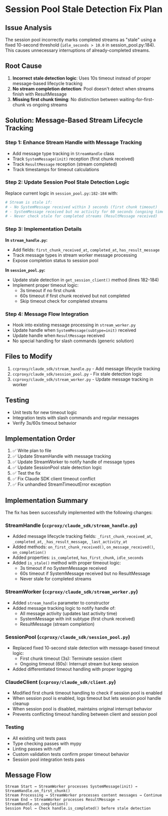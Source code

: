 # Session Pool Stale Detection Fix Plan

## Issue Analysis

The session pool incorrectly marks completed streams as "stale" using a fixed 10-second threshold (`idle_seconds > 10.0` in session_pool.py:184). This causes unnecessary interruptions of already-completed streams.

## Root Cause

1. **Incorrect stale detection logic**: Uses 10s timeout instead of proper message-based lifecycle tracking
2. **No stream completion detection**: Pool doesn't detect when streams finish with ResultMessage
3. **Missing first chunk timing**: No distinction between waiting-for-first-chunk vs ongoing streams

## Solution: Message-Based Stream Lifecycle Tracking

### Step 1: Enhance Stream Handle with Message Tracking
- Add message type tracking in `StreamHandle` class
- Track `SystemMessage(init)` reception (first chunk received)
- Track `ResultMessage` reception (stream completed)
- Track timestamps for timeout calculations

### Step 2: Update Session Pool Stale Detection Logic
Replace current logic in `session_pool.py:182-184` with:
```python
# Stream is stale if:
# - No SystemMessage received within 3 seconds (first chunk timeout)
# - SystemMessage received but no activity for 60 seconds (ongoing timeout)
# - Never check stale for completed streams (ResultMessage received)
```

### Step 3: Implementation Details

**In `stream_handle.py`:**
- Add fields: `first_chunk_received_at`, `completed_at`, `has_result_message`
- Track message types in stream worker message processing
- Expose completion status to session pool

**In `session_pool.py`:**
- Update stale detection in `get_session_client()` method (lines 182-184)
- Implement proper timeout logic:
  - 3s timeout if no first chunk
  - 60s timeout if first chunk received but not completed
  - Skip timeout check for completed streams

### Step 4: Message Flow Integration
- Hook into existing message processing in `stream_worker.py`
- Update handle when `SystemMessage(subtype=init)` received
- Update handle when `ResultMessage` received
- No special handling for slash commands (generic solution)

## Files to Modify

1. `ccproxy/claude_sdk/stream_handle.py` - Add message lifecycle tracking
2. `ccproxy/claude_sdk/session_pool.py` - Fix stale detection logic
3. `ccproxy/claude_sdk/stream_worker.py` - Update message tracking in worker

## Testing

- Unit tests for new timeout logic
- Integration tests with slash commands and regular messages
- Verify 3s/60s timeout behavior

## Implementation Order

1. ✅ Write plan to file
2. ✅ Update StreamHandle with message tracking
3. ✅ Update StreamWorker to notify handle of message types
4. ✅ Update SessionPool stale detection logic
5. ✅ Test the fix
6. ✅ Fix Claude SDK client timeout conflict
7. ✅ Fix unhandled StreamTimeoutError exception

## Implementation Summary

The fix has been successfully implemented with the following changes:

### StreamHandle (`ccproxy/claude_sdk/stream_handle.py`)
- Added message lifecycle tracking fields: `_first_chunk_received_at`, `_completed_at`, `_has_result_message`, `_last_activity_at`
- Added methods: `on_first_chunk_received()`, `on_message_received()`, `on_completion()`
- Added properties: `is_completed`, `has_first_chunk`, `idle_seconds`
- Added `is_stale()` method with proper timeout logic:
  - 3s timeout if no SystemMessage received
  - 60s timeout if SystemMessage received but no ResultMessage
  - Never stale for completed streams

### StreamWorker (`ccproxy/claude_sdk/stream_worker.py`)
- Added `stream_handle` parameter to constructor
- Added message tracking logic to notify handle of:
  - All message activity (updates last activity time)
  - SystemMessage with init subtype (first chunk received)
  - ResultMessage (stream completion)

### SessionPool (`ccproxy/claude_sdk/session_pool.py`)
- Replaced fixed 10-second stale detection with message-based timeout logic:
  - First chunk timeout (3s): Terminate session client
  - Ongoing timeout (60s): Interrupt stream but keep session
- Added differentiated timeout handling with proper logging

### ClaudeClient (`ccproxy/claude_sdk/client.py`)
- Modified first chunk timeout handling to check if session pool is enabled
- When session pool is enabled, logs timeout but lets session pool handle cleanup
- When session pool is disabled, maintains original interrupt behavior
- Prevents conflicting timeout handling between client and session pool

### Testing
- All existing unit tests pass
- Type checking passes with mypy
- Linting passes with ruff
- Custom validation tests confirm proper timeout behavior
- Session pool integration tests pass

## Message Flow

```
Stream Start → StreamWorker processes SystemMessage(init) → StreamHandle.on_first_chunk()
Stream Processing → StreamWorker processes content messages → Continue
Stream End → StreamWorker processes ResultMessage → StreamHandle.on_completion()
Session Pool → Check handle.is_completed() before stale detection
```
